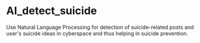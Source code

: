 # AI_detect_suicide
Use Natural Language Processing for detection of suicide-related posts and user's suicide ideas in cyberspace and thus helping in suicide prevention.
